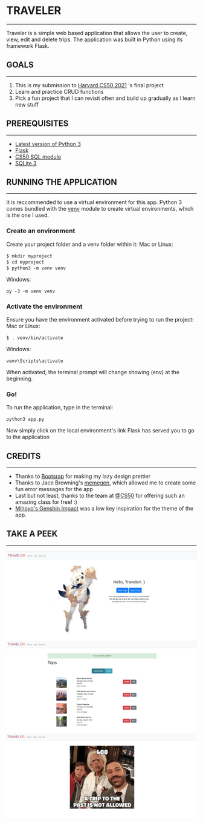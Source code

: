 # TRAVELER 
---
Traveler is a simple web based application that allows the user to create, view, edit and delete trips. 
The application was built in Python using its framework Flask.

## GOALS
---
1. This is my submission to [Harvard CS50 2021](https://cs50.harvard.edu/x/2021/) 's final project
2. Learn and practice CRUD functions
3. Pick a fun project that I can revisit often and build up gradually as I learn new stuff

## PREREQUISITES
---
- [Latest version of Python 3](https://www.python.org/)
- [Flask](https://flask.palletsprojects.com/en/1.1.x/installation/)
- [CS50 SQL module](https://cs50.readthedocs.io/libraries/cs50/python/)
- [SQLite 3](https://www.sqlite.org/index.html)

## RUNNING THE APPLICATION
---
It is reccommended to use a virtual environment for this app.
Python 3 comes bundled with the [venv](https://docs.python.org/3/library/venv.html#module-venv "(in Python v3.9)") module to create virtual environments, which is the one I used.

### Create an environment
Create your project folder and a venv folder within it:
Mac or Linux:
```shell
$ mkdir myproject
$ cd myproject
$ python3 -m venv venv
```

Windows:
```shell
py -3 -m venv venv 
```

### Activate the environment
Ensure you have the environment activated before trying to run the project:
Mac or Linux:
```shell
$ . venv/bin/activate
```

Windows:
```shell
venv\Scripts\activate
```

When activated, the terminal prompt will change showing (env) at the beginning.

### Go!
To run the application, type in the terminal:
```shell
python3 app.py
```

Now simply click on the local environment's link Flask has served you to go to the application

## CREDITS
---
- Thanks to [Bootsrap](https://getbootstrap.com/docs/4.0/getting-started/introduction/) for making my lazy design prettier
- Thanks to Jace Browning's [memegen](https://github.com/jacebrowning/memegen#special-characters), which allowed me to create some fun error messages for the app
- Last but not least, thanks to the team at [@CS50](https://github.com/cs50) for offering such an amazing class for free! :) 
- [Mihoyo's Genshin Impact](https://genshin.mihoyo.com/en) was a low key inspiration for the theme of the app.

## TAKE A PEEK
---
![Home](https://raw.githubusercontent.com/jesslourenco/selflearn-cs-studies/master/cs50-final-project/static/imgs/ss01.png)
![List](https://raw.githubusercontent.com/jesslourenco/selflearn-cs-studies/master/cs50-final-project/static/imgs/ss02.png)
![error](https://raw.githubusercontent.com/jesslourenco/selflearn-cs-studies/master/cs50-final-project/static/imgs/ss03.png)

